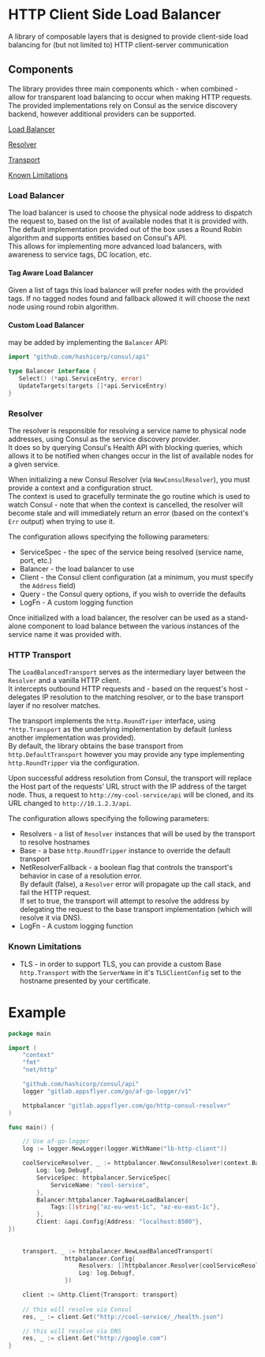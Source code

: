 # HTTP Client Side Load Balancer

A library of composable layers that is designed to provide client-side load balancing for (but not limited to) HTTP client-server communication

## Components

The library provides three main components which - when combined - allow for transparent load balancing to occur when making HTTP requests.  
The provided implementations rely on Consul as the service discovery backend, however additional providers can be supported.

 [Load Balancer](#load-balancer)

 [Resolver](#resolver)
 
 [Transport](#http-transport)
 
 [Known Limitations](#known-limitations)

### Load Balancer

The load balancer is used to choose the physical node address to dispatch the request to, based on the list of available nodes that it is provided with.  
The default implementation provided out of the box uses a Round Robin algorithm and supports entities based on Consul's API.  
This allows for implementing more advanced load balancers, with awareness to service tags, DC location, etc.

#### Tag Aware Load Balancer
Given a list of tags this load balancer will prefer nodes with the provided tags. If no tagged nodes found and fallback allowed it will choose the next
node using round robin algorithm.


#### Custom Load Balancer
may be added by implementing the `Balancer` API:
 
 ```go
import "github.com/hashicorp/consul/api"

type Balancer interface {
    Select() (*api.ServiceEntry, error)
    UpdateTargets(targets []*api.ServiceEntry)
}
 ```

### Resolver

The resolver is responsible for resolving a service name to physical node addresses, using Consul as the service discovery provider.  
It does so by querying Consul's Health API with blocking queries, which allows it to be notified when changes occur in the list of available nodes for a given service.  

When initializing a new Consul Resolver (via `NewConsulResolver`), you must provide a context and a configuration struct.  
The context is used to gracefully terminate the go routine which is used to watch Consul - note that when the context is cancelled, 
the resolver will become stale and will immediately return an error (based on the context's `Err` output) when trying to use it.

The configuration allows specifying the following parameters:
* ServiceSpec - the spec of the service being resolved (service name, port, etc.)
* Balancer - the load balancer to use
* Client - the Consul client configuration (at a minimum, you must specify the `Address` field)
* Query - the Consul query options, if you wish to override the defaults
* LogFn - A custom logging function

Once initialized with a load balancer, the resolver can be used as a stand-alone component to load balance between the various instances of the service name it was provided with.

### HTTP Transport

The `LoadBalancedTransport` serves as the intermediary layer between the `Resolver` and a vanilla HTTP client.  
It intercepts outbound HTTP requests and - based on the request's host - delegates IP resolution to the matching resolver, or to the base transport layer if no resolver matches.

The transport implements the `http.RoundTriper` interface, using `*http.Transport` as the underlying implementation by default (unless another implementation was provided).  
By default, the library obtains the base transport from `http.DefaultTransport` however you may provide any type implementing `http.RoundTripper` via the configuration.

Upon successful address resolution from Consul, the transport will replace the Host part of the requests' URL struct with the IP address of the target node. Thus, a request to `http://my-cool-service/api` will be cloned, and its URL changed to `http://10.1.2.3/api`.


The configuration allows specifying the following parameters:
* Resolvers - a list of `Resolver` instances that will be used by the transport to resolve hostnames
* Base - a base `http.RoundTripper` instance to override the default transport
* NetResolverFallback - a boolean flag that controls the transport's behavior in case of a resolution error.  
By default (false), a `Resolver` error will propagate up the call stack, and fail the HTTP request.  
If set to true, the transport will attempt to resolve the address by delegating the request to the base transport implementation (which will resolve it via DNS).
* LogFn - A custom logging function
 

### Known Limitations

* TLS - in order to support TLS, you can provide a custom Base `http.Transport` with the `ServerName` in it's `TLSClientConfig` set to the hostname presented by your certificate.

# Example

```go
package main

import (
	"context"
	"fmt"
	"net/http"

	"github.com/hashicorp/consul/api"
	logger "gitlab.appsflyer.com/go/af-go-logger/v1"

	httpbalancer "gitlab.appsflyer.com/go/http-consul-resolver"
)

func main() {

	// Use af-go-logger
	log := logger.NewLogger(logger.WithName("lb-http-client"))

	coolServiceResolver, _ := httpbalancer.NewConsulResolver(context.Background(), httpbalancer.ConsulResolverConfig{
        Log: log.Debugf,
        ServiceSpec: httpbalancer.ServiceSpec{
			ServiceName: "cool-service",
		},
        Balancer:httpbalancer.TagAwareLoadBalancer{
            Tags:[]string{"az-eu-west-1c", "az-eu-east-1c"},
        },
        Client: &api.Config{Address: "localhost:8500"},
})
 
	
	transport, _ := httpbalancer.NewLoadBalancedTransport(
                httpbalancer.Config{
                	Resolvers: []httpbalancer.Resolver{coolServiceResolver},
                	Log: log.Debugf,
                })

	client := &http.Client{Transport: transport}
    
	// this will resolve via Consul
	res, _ := client.Get("http://cool-service/_/health.json")

	// this will resolve via DNS 
	res, _ := client.Get("http://google.com")
}
```
